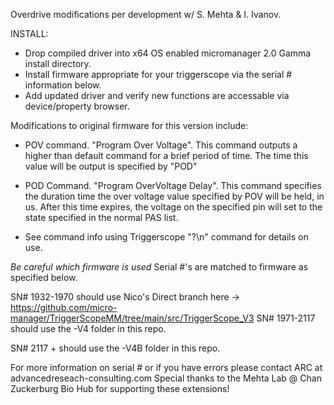 Overdrive modifications per development w/ S. Mehta & I. Ivanov. 

INSTALL:
- Drop compiled driver into x64 OS enabled micromanager 2.0 Gamma install directory. 
- Install firmware appropriate for your triggerscope via the serial # information below. 
- Add updated driver and verify new functions are accessable via device/property browser. 

Modifications to original firmware for this version include:
 - POV command. "Program Over Voltage". 
	This command outputs a higher than default command for a brief period of time.
	The time this value will be output is specified by "POD"
 - POD Command. "Program OverVoltage Delay".
	This command specifies the duration time the over voltage value specified by POV will be held, in us. 
	After this time expires, the voltage on the specified pin will set to the state specified in the normal PAS list. 

 - See command info using Triggerscope "?\n" command for details on use. 

*Be careful which firmware is used*
Serial #'s are matched to firmware as specified below. 

SN# 1932-1970 should use Nico's Direct branch here -> https://github.com/micro-manager/TriggerScopeMM/tree/main/src/TriggerScope_V3
SN# 1971-2117 should use the -V4 folder in this repo.

SN# 2117 + should use the -V4B folder in this repo. 

For more information on serial # or if you have errors please contact ARC at advancedreseach-consulting.com
Special thanks to the Mehta Lab @ Chan Zuckerburg Bio Hub for supporting these extensions! 
